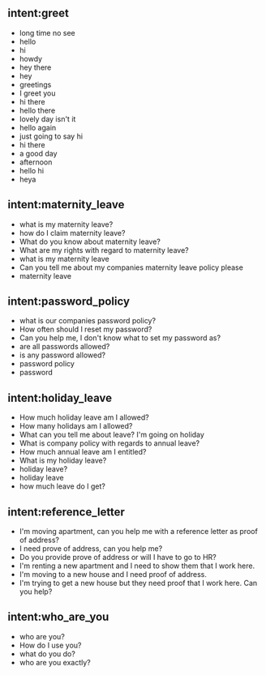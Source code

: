 ## intent:greet
- long time no see
- hello
- hi
- howdy
- hey there
- hey
- greetings
- I greet you
- hi there
- hello there
- lovely day isn't it
- hello again
- just going to say hi
- hi there
- a good day
- afternoon
- hello hi
- heya

## intent:maternity_leave
- what is my maternity leave?
- how do I claim maternity leave?
- What do you know about maternity leave?
- What are my rights with regard to maternity leave?
- what is my maternity leave
- Can you tell me about my companies maternity leave policy please
- maternity leave

## intent:password_policy
- what is our companies password policy?
- How often should I reset my password?
- Can you help me, I don't know what to set my password as?
- are all passwords allowed?
- is any password allowed?
- password policy
- password

## intent:holiday_leave
- How much holiday leave am I allowed?
- How many holidays am I allowed?
- What can you tell me about leave? I'm going on holiday
- What is company policy with regards to annual leave?
- How much annual leave am I entitled?
- What is my holiday leave?
- holiday leave?
- holiday leave
- how much leave do I get?

## intent:reference_letter
- I'm moving apartment, can you help me with a reference letter as proof of address?
- I need prove of address, can you help me?
- Do you provide prove of address or will I have to go to HR?
- I'm renting a new apartment and I need to show them that I work here.
- I'm moving to a new house and I need proof of address.
- I'm trying to get a new house but they need proof that I work here. Can you help?

## intent:who_are_you
- who are you?
- How do I use you?
- what do you do?
- who are you exactly?